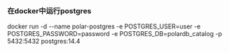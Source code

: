 ### 在docker中运行postgres

docker run -d --name polar-postgres -e POSTGRES_USER=user -e POSTGRES_PASSWORD=password -e POSTGRES_DB=polardb_catalog
-p 5432:5432 postgres:14.4